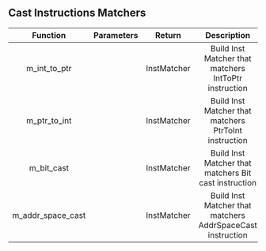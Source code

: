 ## Cast Instructions Matchers

|     Function      | Parameters |   Return    |                        Description                         |
| :---------------: | :--------: | :---------: | :--------------------------------------------------------: |
|   m_int_to_ptr    |            | InstMatcher |   Build Inst Matcher that matchers IntToPtr instruction    |
|   m_ptr_to_int    |            | InstMatcher |   Build Inst Matcher that matchers PtrToInt instruction    |
|    m_bit_cast     |            | InstMatcher |   Build Inst Matcher that matchers Bit cast instruction    |
| m_addr_space_cast |            | InstMatcher | Build Inst Matcher that matchers AddrSpaceCast instruction |
